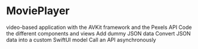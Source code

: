 # MoviePlayer

video-based application with the AVKit framework and the Pexels API
Code the different components and views
Add dummy JSON data
Convert JSON data into a custom SwiftUI model
Call an API asynchronously
